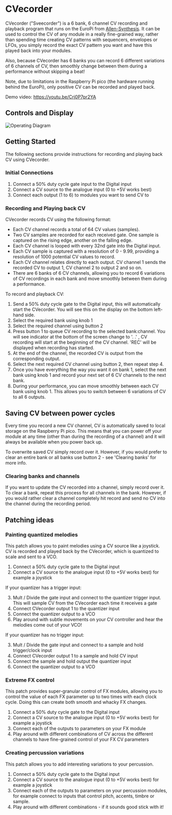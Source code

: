 # CVecorder

CVecorder ("Sveecorder") is a 6 bank, 6 channel CV recording and playback program that runs on the
EuroPi from [Allen-Synthesis](https://github.com/Allen-Synthesis/EuroPi). It can be used to control
the CV of any module in a really fine-grained way, rather than spending time creating CV patterns
with sequencers, envelopes or LFOs, you simply record the exact CV pattern you want and have this
played back into your modules.

Also, because CVecorder has 6 banks you can record 6 different variations of 6 channels of CV, then
smoothly change between them during a performance without skipping a beat!

Note, due to limitations in the Raspberry Pi pico (the hardware running behind the EuroPi), only
positive CV can be recorded and played back.

Demo video: https://youtu.be/Crj0P7pr2YA

## Controls and Display

![Operating Diagram](./cvecorder-docs/cvecorder.png)

## Getting Started

The following sections provide instructions for recording and playing back CV using CVecorder.

### Initial Connections
1. Connect a 50% duty cycle gate input to the Digital input
2. Connect a CV source to the analogue input (0 to +5V works best)
3. Connect each output (1 to 6) to modules you want to send CV to

### Recording and Playing back CV
CVecorder records CV using the following format:
- Each CV channel records a total of 64 CV values (samples).
- Two CV samples are recorded for each received gate. One sample is captured on the rising edge,
  another on the falling edge.
- Each CV channel is looped with every 32nd gate into the Digital input.
- Each CV sample is captured with a resolution of 0 - 9.99, providing a resolution of 1000 potential
  CV values to record.
- Each CV channel relates directly to each output. CV channel 1 sends the recorded CV to output 1,
  CV channel 2 to output 2 and so on.
- There are 6 banks of 6 CV channels, allowing you to record 6 variations of CV recordings in each
  bank and move smoothly between them during a performance.

To record and playback CV:
1. Send a 50% duty cycle gate to the Digital input, this will automatically start the CVecorder. You
   will see this on the display on the bottom left-hand side.
2. Select the required bank using knob 1
3. Select the required channel using button 2
4. Press button 1 to queue CV recording to the selected bank:channel. You will see indicator at the
   bottom of the screen change to '. .' , CV recording will start at the beginning of the CV
   channel. 'REC' will be displayed when recording has started.
5. At the end of the channel, the recorded CV is output from the corresponding output.
6. Select the next required CV channel using button 2, then repeat step 4.
7. Once you have everything the way you want it on bank 1, select the next bank using knob 1 and
   record your next set of 6 CV channels to the next bank.
8. During your performance, you can move smoothly between each CV bank using knob 1. This allows you
   to switch between 6 variations of CV to all 6 outputs.

## Saving CV between power cycles
Every time you record a new CV channel, CV is automatically saved to local storage on the Raspberry
Pi pico. This means that you can power off your module at any time (other than during the recording
of a channel) and it will always be available when you power back up.

To overwrite saved CV simply record over it. However, if you would prefer to clear an entire bank or
all banks use button 2 - see 'Clearing banks' for more info.

### Clearing banks and channels
If you want to update the CV recorded into a channel, simply record over it. To clear a bank, repeat
this process for all channels in the bank. However, if you would rather clear a channel completely
hit record and send no CV into the channel during the recording period.

## Patching ideas

### Painting quantized melodies

This patch allows you to paint melodies using a CV source like a joystick.
CV is recorded and played back by the CVecorder, which is quantized to scale and sent to a VCO.

1. Connect a 50% duty cycle gate to the Digital input
2. Connect a CV source to the analogue input (0 to +5V works best) for example a joystick

If your quantizer has a trigger input:

3. Mult / Divide the gate input and connect to the quantizer trigger input. This will sample CV from
   the CVecorder each time it receives a gate
4. Connect CVecorder output 1 to the quantizer input
5. Connect the quantizer output to a VCO
6. Play around with subtle movements on your CV controller and hear the melodies come out of your
   VCO!

If your quantizer has no trigger input:

3. Mult / Divide the gate input and connect to a sample and hold trigger/clock input
4. Connect CVecorder output 1 to a sample and hold CV input
5. Connect the sample and hold output the quantizer input
6. Connect the quantizer output to a VCO

### Extreme FX control

This patch provides super-granular control of FX modules, allowing you to control the value of each
FX parameter up to two times with each clock cycle. Doing this can create both smooth and whacky FX
changes.

1. Connect a 50% duty cycle gate to the Digital input
2. Connect a CV source to the analogue input (0 to +5V works best) for example a joystick
3. Connect each of the outputs to parameters on your FX module
4. Play around with different combinations of CV across the different channels to have fine-grained
   control of your FX CV parameters

### Creating percussion variations

This patch allows you to add interesting variations to your percussion.

1. Connect a 50% duty cycle gate to the Digital input
2. Connect a CV source to the analogue input (0 to +5V works best) for example a joystick
3. Connect each of the outputs to parameters on your percussion modules, for example connect to
   inputs that control pitch, accents, timbre or sample.
4. Play around with different combinations - if it sounds good stick with it!
